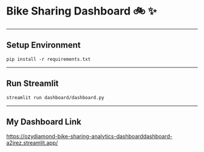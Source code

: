 # Bike Sharing Dashboard 🚲 ✨

---
## Setup Environment
```
pip install -r requirements.txt 
```
---
## Run Streamlit
```
streamlit run dashboard/dashboard.py
```
---
## My Dashboard Link
https://ozydiamond-bike-sharing-analytics-dashboarddashboard-a2jrez.streamlit.app/
